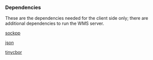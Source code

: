 ### Dependencies

These are the dependencies needed for the client side only; there are additional dependencies to run the WMS server.

[sockpp](https://github.com/fpagliughi/sockpp)

[json](https://github.com/nlohmann/json)

[tinycbor](https://github.com/intel/tinycbor)
